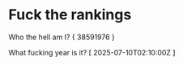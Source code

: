 # Fuck the rankings

Who the hell am I?
{ 38591976 }

What fucking year is it?
[ 2025-07-10T02:10:00Z ]
